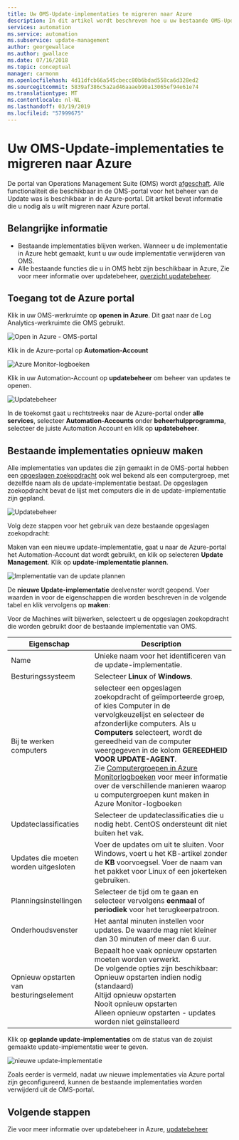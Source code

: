 ```yaml
---
title: Uw OMS-Update-implementaties te migreren naar Azure
description: In dit artikel wordt beschreven hoe u uw bestaande OMS-Update-implementaties te migreren naar Azure
services: automation
ms.service: automation
ms.subservice: update-management
author: georgewallace
ms.author: gwallace
ms.date: 07/16/2018
ms.topic: conceptual
manager: carmonm
ms.openlocfilehash: 4d11dfcb66a545cbecc80b6bdad558ca6d328ed2
ms.sourcegitcommit: 5839af386c5a2ad46aaaeb90a13065ef94e61e74
ms.translationtype: MT
ms.contentlocale: nl-NL
ms.lasthandoff: 03/19/2019
ms.locfileid: "57999675"
---
```

# <a name="migrate-your-oms-update-deployments-to-azure"></a>Uw OMS-Update-implementaties te migreren naar Azure

De portal van Operations Management Suite (OMS) wordt [afgeschaft](../azure-monitor/platform/oms-portal-transition.md). Alle functionaliteit die beschikbaar in de OMS-portal voor het beheer van de Update was is beschikbaar in de Azure-portal. Dit artikel bevat informatie die u nodig als u wilt migreren naar Azure portal.

## <a name="key-information"></a>Belangrijke informatie

* Bestaande implementaties blijven werken. Wanneer u de implementatie in Azure hebt gemaakt, kunt u uw oude implementatie verwijderen van OMS.
* Alle bestaande functies die u in OMS hebt zijn beschikbaar in Azure, Zie voor meer informatie over updatebeheer, [overzicht updatebeheer](automation-update-management.md).

## <a name="access-the-azure-portal"></a>Toegang tot de Azure portal

Klik in uw OMS-werkruimte op **openen in Azure**. Dit gaat naar de Log Analytics-werkruimte die OMS gebruikt.

![Open in Azure - OMS-portal](media/migrate-oms-update-deployments/link-to-azure-portal.png)

Klik in de Azure-portal op **Automation-Account**

![Azure Monitor-logboeken](media/migrate-oms-update-deployments/log-analytics.png)

Klik in uw Automation-Account op **updatebeheer** om beheer van updates te openen.

![Updatebeheer](media/migrate-oms-update-deployments/azure-automation.png)

In de toekomst gaat u rechtstreeks naar de Azure-portal onder **alle services**, selecteer **Automation-Accounts** onder **beheerhulpprogramma**, selecteer de juiste Automation Account en klik op **updatebeheer**.

## <a name="recreate-existing-deployments"></a>Bestaande implementaties opnieuw maken

Alle implementaties van updates die zijn gemaakt in de OMS-portal hebben een [opgeslagen zoekopdracht](../azure-monitor/platform/computer-groups.md) ook wel bekend als een computergroep, met dezelfde naam als de update-implementatie bestaat. De opgeslagen zoekopdracht bevat de lijst met computers die in de update-implementatie zijn gepland.

![Updatebeheer](media/migrate-oms-update-deployments/oms-deployment.png)

Volg deze stappen voor het gebruik van deze bestaande opgeslagen zoekopdracht:

Maken van een nieuwe update-implementatie, gaat u naar de Azure-portal het Automation-Account dat wordt gebruikt, en klik op selecteren **Update Management**. Klik op **update-implementatie plannen**.

![Implementatie van de update plannen](media/migrate-oms-update-deployments/schedule-update-deployment.png)

De **nieuwe Update-implementatie** deelvenster wordt geopend. Voer waarden in voor de eigenschappen die worden beschreven in de volgende tabel en klik vervolgens op **maken**:

Voor de Machines wilt bijwerken, selecteert u de opgeslagen zoekopdracht die worden gebruikt door de bestaande implementatie van OMS.

| Eigenschap | Description |
| --- | --- |
|Name |Unieke naam voor het identificeren van de update-implementatie. |
|Besturingssysteem| Selecteer **Linux** of **Windows**.|
|Bij te werken computers |selecteer een opgeslagen zoekopdracht of geïmporteerde groep, of kies Computer in de vervolgkeuzelijst en selecteer de afzonderlijke computers. Als u **Computers** selecteert, wordt de gereedheid van de computer weergegeven in de kolom **GEREEDHEID VOOR UPDATE-AGENT**.</br> Zie [Computergroepen in Azure Monitorlogboeken](../azure-monitor/platform/computer-groups.md) voor meer informatie over de verschillende manieren waarop u computergroepen kunt maken in Azure Monitor-logboeken |
|Updateclassificaties|Selecteer de updateclassificaties die u nodig hebt. CentOS ondersteunt dit niet buiten het vak.|
|Updates die moeten worden uitgesloten|Voer de updates om uit te sluiten. Voor Windows, voert u het KB-artikel zonder de **KB** voorvoegsel. Voer de naam van het pakket voor Linux of een jokerteken gebruiken.  |
|Planningsinstellingen|Selecteer de tijd om te gaan en selecteer vervolgens **eenmaal** of **periodiek** voor het terugkeerpatroon. | 
| Onderhoudsvenster |Het aantal minuten instellen voor updates. De waarde mag niet kleiner dan 30 minuten of meer dan 6 uur. |
| Opnieuw opstarten van besturingselement| Bepaalt hoe vaak opnieuw opstarten moeten worden verwerkt.</br>De volgende opties zijn beschikbaar:</br>Opnieuw opstarten indien nodig (standaard)</br>Altijd opnieuw opstarten</br>Nooit opnieuw opstarten</br>Alleen opnieuw opstarten - updates worden niet geïnstalleerd|

Klik op **geplande update-implementaties** om de status van de zojuist gemaakte update-implementatie weer te geven.

![nieuwe update-implementatie](media/migrate-oms-update-deployments/new-update-deployment.png)

Zoals eerder is vermeld, nadat uw nieuwe implementaties via Azure portal zijn geconfigureerd, kunnen de bestaande implementaties worden verwijderd uit de OMS-portal.

## <a name="next-steps"></a>Volgende stappen

Zie voor meer informatie over updatebeheer in Azure, [updatebeheer](automation-update-management.md)
